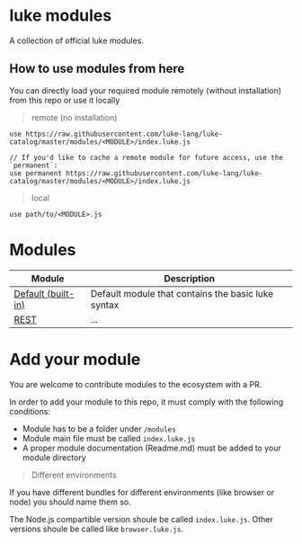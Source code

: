 # luke modules

A collection of official luke modules.

## How to use modules from here

You can directly load your required module remotely (without installation) from this repo or use it locally

> remote (no installation)

```luke
use https://raw.githubusercontent.com/luke-lang/luke-catalog/master/modules/<MODULE>/index.luke.js

// If you'd like to cache a remote module for future access, use the `permanent`:
use permanent https://raw.githubusercontent.com/luke-lang/luke-catalog/master/modules/<MODULE>/index.luke.js
```

> local

```luke
use path/to/<MODULE>.js
```


# Modules

| Module        | Description  |
| ------------- |-------------| 
| [Default (built-in)](...) | Default module that contains the basic luke syntax | 
| [REST]() | ... | 


# Add your module

You are welcome to contribute modules to the ecosystem with a PR.

In order to add your module to this repo, it must comply with the following conditions:

* Module has to be a folder under `/modules`
* Module main file must be called `index.luke.js`
* A proper module documentation (Readme.md) must be added to your module directory

> Different environments

If you have different bundles for different environments (like browser or node) you should name them so.

The Node.js compartible version shoule be called `index.luke.js`.
Other versions shoule be called like `browser.luke.js`. 
